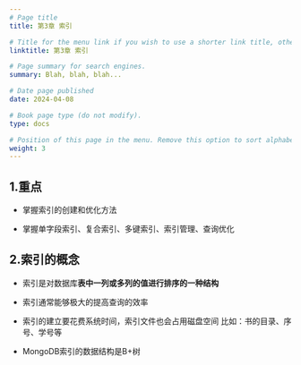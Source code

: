 ```yaml
---
# Page title
title: 第3章 索引

# Title for the menu link if you wish to use a shorter link title, otherwise remove this option.
linktitle: 第3章 索引

# Page summary for search engines.
summary: Blah, blah, blah...

# Date page published
date: 2024-04-08

# Book page type (do not modify).
type: docs

# Position of this page in the menu. Remove this option to sort alphabetically.
weight: 3
---
```


## 1.重点
* <p>掌握索引的创建和优化方法  <p/>
* 掌握单字段索引、复合索引、多键索引、索引管理、查询优化

## 2.索引的概念
* 索引是对数据库**表中一列或多列的值进行排序的一种结构**
* 索引通常能够极大的提高查询的效率
* 索引的建立要花费系统时间，索引文件也会占用磁盘空间
    比如：书的目录、序号、学号等
    
* MongoDB索引的数据结构是B+树
